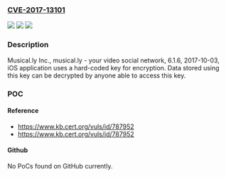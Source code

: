 ### [CVE-2017-13101](https://cve.mitre.org/cgi-bin/cvename.cgi?name=CVE-2017-13101)
![](https://img.shields.io/static/v1?label=Product&message=musical.ly&color=blue)
![](https://img.shields.io/static/v1?label=Version&message=6.1.66.1.6%20&color=brighgreen)
![](https://img.shields.io/static/v1?label=Vulnerability&message=CWE-798&color=brighgreen)

### Description

Musical.ly Inc., musical.ly - your video social network, 6.1.6, 2017-10-03, iOS application uses a hard-coded key for encryption. Data stored using this key can be decrypted by anyone able to access this key.

### POC

#### Reference
- https://www.kb.cert.org/vuls/id/787952
- https://www.kb.cert.org/vuls/id/787952

#### Github
No PoCs found on GitHub currently.

